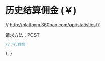 # 历史结算佣金 (￥)

// http://platform.360bao.com/api/statistics/7

请求方法：POST

```javascript
//下行数据

{ }

```
